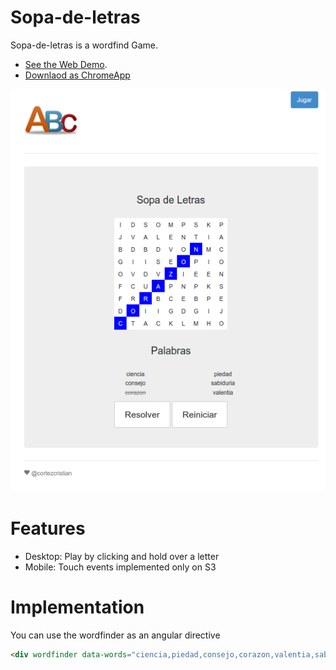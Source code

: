 # Sopa-de-letras
Sopa-de-letras is a wordfind Game. 

- [See the Web Demo](http://cortezcristian.com/sopa-de-letras/#/).
- [Downlaod as ChromeApp](https://chrome.google.com/webstore/detail/sopa-de-letras/iaacnmdhklagmfpdjelibinmpfndhikc)

![Screenshot](https://raw.githubusercontent.com/cortezcristian/sopa-de-letras/master/app/images/sopa-de-letras.png)

# Features
- Desktop: Play by clicking and hold over a letter
- Mobile: Touch events implemented only on S3

# Implementation
You can use the wordfinder as an angular directive

```html
<div wordfinder data-words="ciencia,piedad,consejo,corazon,valentia,sabiduria"></div>
```
